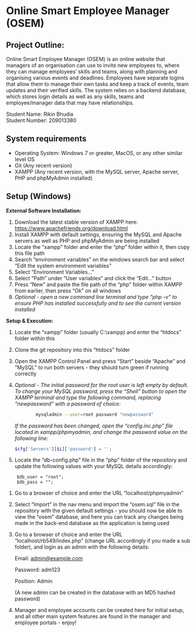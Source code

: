 # Online Smart Employee Manager (OSEM)

## Project Outline:

Online Smart Employee Manager (OSEM) is an online website that managers of an organisation can use to invite new employees to, where they can manage employees’ skills and teams, along with planning and organising various events and deadlines. Employees have separate logins that allow them to manage their own tasks and keep a track of events, team updates and their verified skills. The system relies on a backend database, which stores login details as well as any skills, teams and employee/manager data that may have relationships.

Student Name: Rikin Bhudia\
Student Number: 209013380

## System requirements

- Operating System: Windows 7 or greater, MacOS, or any other similar level OS
- Git (Any recent version)
- XAMPP (Any recent version, with the MySQL server, Apache server, PHP and phpMyAdmin installed)

## Setup (Windows)

**External Software Installation:**

1. Download the latest stable version of XAMPP here: https://www.apachefriends.org/download.html 
2. Install XAMPP with default settings, ensuring the MySQL and Apache servers as well as PHP and phpMyAdmin are being installed
3. Locate the “xampp” folder and enter the “php” folder within it, then copy this file path
4. Search “environment variables” on the windows search bar and select “Edit the system environment variables”
5. Select “Environment Variables…”
6. Select “Path” under “User variables” and click the “Edit…” button
7. Press “New” and paste the file path of the “php” folder within XAMPP from earlier, then press “Ok” on all windows
8. *Optional - open a new command line terminal and type “php -v” to ensure PHP has installed successfully and to see the current version installed*

**Setup & Execution:**

1. Locate the “xampp” folder (usually C:\xampp) and enter the “htdocs” folder within this
2. Clone the git repository into this “htdocs” folder
3. Open the XAMPP Control Panel and press “Start” beside “Apache” and “MySQL” to run both servers - they should turn green if running correctly

1. *Optional - The initial password for the root user is left empty by default. To change your MySQL password, press the “Shell” button to open the XAMPP terminal and type the following command, replacing “newpassword” with a password of choice:*
    
    ```bash
    		mysqladmin --user=root password "newpassword"
    ```
    
    *If the password has been changed, open the “config.inc.php” file located in xampp/phpmyadmin, and change the password value on the following line:*
    
    ```php
    $cfg['Servers'][$i]['password'] = '';
    ```
    
2. Locate the “db-config.php” file in the “php” folder of the repository and update the following values with your MySQL details accordingly:

```
    $db_user = "root";
    $db_pass = "";
```

1. Go to a browser of choice and enter the URL “localhost/phpmyadmin”
2. Select “Import” in the nav menu and import the “osem.sql” file in the repository with the given default settings - you should now be able to view the “osem” database, and here you can track any changes being made in the back-end database as the application is being used
3. Go to a browser of choice and enter the URL “localhost/rb549/index.php” (change URL accordingly if you made a sub folder), and login as an admin with the following details:
    
    Email: admin@example.com
    
    Password: adm123
    
    Position: Admin
    
    (A new admin can be created in the database with an MD5 hashed password)
    
4. Manager and employee accounts can be created here for initial setup, and all other main system features are found in the manager and employee portals - enjoy!
